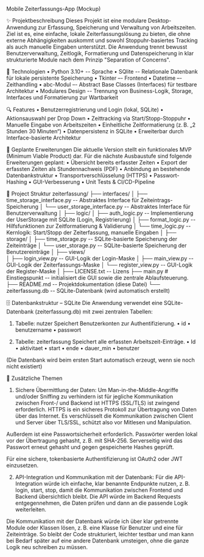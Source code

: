 Mobile Zeiterfassungs-App (Mockup)

✨ Projektbeschreibung
Dieses Projekt ist eine modulare Desktop-Anwendung zur Erfassung, Speicherung und Verwaltung von Arbeitszeiten.
Ziel ist es, eine einfache, lokale Zeiterfassungslösung zu bieten,
die ohne externe Abhängigkeiten auskommt und sowohl Stoppuhr-basiertes Tracking als auch manuelle Eingaben unterstützt.
Die Anwendung trennt bewusst Benutzerverwaltung, Zeitlogik, Formatierung und Datenspeicherung
in klar strukturierte Module nach dem Prinzip "Separation of Concerns".

🔧 Technologien
•	Python 3.10+ -- Sprache 
•	SQlite -- Relationale Datenbank für lokale persistente Speicherung
•	Tkinter –- Frontend
•	Datetime –- Zeithandling
•	abc-Modul –- Abstract Base Classes (Interfaces) für testbare Architektur
•	Modulares Design -- Trennung von Business-Logik, Storage, Interfaces und Formatierung zur Wartbarkeit

🔍 Features
•	Benutzerregistrierung und Login (lokal, SQLite)
•	Aktionsauswahl per Drop Down
•	Zeittracking via Start/Stopp-Stoppuhr
•	Manuelle Eingabe von Arbeitszeiten
•	Einheitliche Zeitformatierung (z. B. „2 Stunden 30 Minuten“)
•	Datenpersistenz in SQLite
•	Erweiterbar durch Interface-basierte Architektur

🚧 Geplante Erweiterungen
Die aktuelle Version stellt ein funktionales MVP (Minimum Viable Product) dar.
Für die nächste Ausbaustufe sind folgende Erweiterungen geplant:
•	Übersicht bereits erfasster Zeiten
•	Export der erfassten Zeiten als Stundennachweis (PDF)
•	Anbindung an bestehende Datenbankstruktur
•	Transportverschlüsselung (HTTPS)
•	Passwort-Hashing
•	GUI-Verbesserung
•	Unit Tests & CI/CD-Pipeline

📂 Project Struktur
zeiterfassung/
├── interfaces/
│   ├── time_storage_interface.py	  --   Abstraktes Interface für Zeiteintrags-Speicherung
│   └── user_storage_interface.py	  --   Abstraktes Interface für Benutzerverwaltung
│
├── logic/
│   ├── auth_logic.py	  --   Implementierung der UserStorage mit SQLite (Login, Registrierung)
│   ├── format_logic.py	  --   Hilfsfunktionen zur Zeitformatierung & Validierung
│   └── time_logic.py	  --   Kernlogik: Start/Stopp der Zeiterfassung, manuelle Eingaben
│
├── storage/
│   ├── time_storage.py	  --   SQLite-basierte Speicherung der Zeiteinträge
│   └── user_storage.py	  --   SQLite-basierte Speicherung der Benutzereinträge
│
├── views/             
│   ├── login_view.py	  --   GUI-Logik der Login-Maske
│   ├── main_view.py	  --   GUI-Logik der Zeiterfassungs-Maske
│   └── register_view.py	  --   GUI-Logik der Register-Maske
│
├── LICENSE.txt	  --   Lizens
├── main.py	# Einstiegspunkt	  --   initialisiert die GUI sowie die zentrale Ablaufsteuerung.
├── README.md	  --   Projektdokumentation (diese Datei)
└── zeiterfassung.db	  --   SQLite-Datenbank (wird automatisch erstellt)

🗄️ Datenbankstruktur – SQLite
Die Anwendung verwendet eine SQLite-Datenbank (zeiterfassung.db) mit zwei zentralen Tabellen:
1. Tabelle: nutzer
Speichert Benutzerkonten zur Authentifizierung.
•	id
•	benutzername
•	passwort

2. Tabelle: zeiterfassung
Speichert alle erfassten Arbeitszeit-Einträge.
•	Id
•	aktivitaet
•	start
•	ende
•	dauer_min
•	benutzer

(Die Datenbank wird beim ersten Start automatisch erzeugt, wenn sie noch nicht existiert)

🧾 Zusätzliche Themen
1.	Sichere Übermittlung der Daten:
Um Man-in-the-Middle-Angriffe und/oder Sniffing zu verhindern ist für jegliche Kommunikation zwischen Front-/ und Backend
ist HTTPS (SSL/TLS) ist zwingend erforderlich. HTTPS is ein sicheres Protokoll zur Übertragung von Daten über das Internet.
Es verschlüsselt die Kommunikation zwischen Client und Server über TLS/SSL, schützt also vor Mitlesen und Manipulation.

Außerdem ist eine Passwortsicherheit erforderlich. Passwörter werden lokal vor der Übertragung gehasht,
z. B. mit SHA-256. Serverseitig wird das Passwort erneut gehasht und gegen gespeicherte Hashes geprüft.

Für eine sichere, tokenbasierte Authentifizierung ist OAuth2 oder JWT einzusetzen.

2.	API-Integration und Kommunikation mit der Datenbank:
Für die API-Integration würde ich einfache, klar benannte Endpunkte nutzen, z. B. login, start, stop,
damit die Kommunikation zwischen Frontend und Backend übersichtlich bleibt. Die API würde im Backend Requests entgegennehmen,
die Daten prüfen und dann an die passende Logik weiterleiten.

Die Kommunikation mit der Datenbank würde ich über klar getrennte Module oder Klassen lösen,
z. B. eine Klasse für Benutzer und eine für Zeiteinträge. So bleibt der Code strukturiert,
leichter testbar und man kann bei Bedarf später auf eine andere Datenbank umsteigen, ohne die ganze Logik neu schreiben zu müssen.
